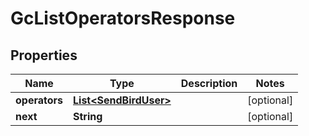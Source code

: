 

# GcListOperatorsResponse


## Properties

Name | Type | Description | Notes
------------ | ------------- | ------------- | -------------
**operators** | [**List&lt;SendBirdUser&gt;**](SendBirdUser.md) |  |  [optional]
**next** | **String** |  |  [optional]



